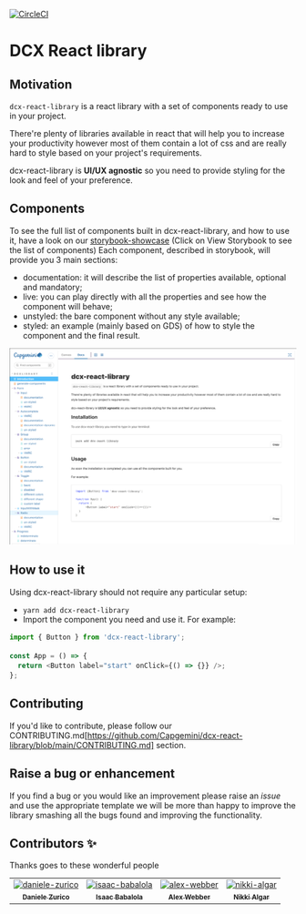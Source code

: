 [![CircleCI](https://circleci.com/gh/Capgemini/dcx-react-library.svg?style=svg&circle-token=c05d3eb49441c9985f5424f28f788f1a31556503)](LINK)

# DCX React library

## Motivation

`dcx-react-library` is a react library with a set of components ready to use in your project.

There're plenty of libraries available in react that will help you to increase your productivity however most of them contain a lot of css and are really hard to style based on your project's requirements.

dcx-react-library is **UI/UX agnostic** so you need to provide styling for the look and feel of your preference.

## Components

To see the full list of components built in dcx-react-library, and how to use it, have a look on our [storybook-showcase](https://www.chromatic.com/library?appId=6069a6f47f4b9f002171f8e1) (Click on View Storybook to see the list of components)
Each component, described in storybook, will provide you 3 main sections:

- documentation: it will describe the list of properties available, optional and mandatory;
- live: you can play directly with all the properties and see how the component will behave;
- unstyled: the bare component without any style available;
- styled: an example (mainly based on GDS) of how to style the component and the final result.

![Image of dcx-react-library showcase](https://github.com/Capgemini/dcx-react-library/blob/main/stories/img/storybook-doc.png)

## How to use it

Using dcx-react-library should not require any particular setup:

- `yarn add dcx-react-library`
- Import the component you need and use it. For example:

```js
import { Button } from 'dcx-react-library';

const App = () => {
  return <Button label="start" onClick={() => {}} />;
};
```

## Contributing

If you'd like to contribute, please follow our CONTRIBUTING.md[https://github.com/Capgemini/dcx-react-library/blob/main/CONTRIBUTING.md] section.

## Raise a bug or enhancement

If you find a bug or you would like an improvement please raise an _issue_ and use the appropriate template we will be more than happy to improve the library smashing all the bugs found and improving the functionality.

## Contributors ✨

Thanks goes to these wonderful people

<table>
  <tr>
    <td align="center">
      <a href="https://github.com/daniele-zurico">
        <img src="https://avatars.githubusercontent.com/u/3193095?v=4" width="100px;" alt="daniele-zurico"/>
        <br />
        <sub><b>Daniele Zurico</b></sub>
      </a>
    </td>
    <td align="center">
      <a href="https://github.com/Ibabalola">
        <img src="https://avatars.githubusercontent.com/u/11960286?v=4" width="100px;" alt="isaac-babalola"/>
        <br />
        <sub><b>Isaac Babalola</b></sub>
      </a>
    </td>
    <td align="center">
      <a href="https://github.com/alexwbbr">
        <img src="https://avatars.githubusercontent.com/u/12614684?v=4" width="100px;" alt="alex-webber"/>
        <br />
        <sub><b>Alex Webber</b></sub>
      </a>
    </td>
    <td align="center">
      <a href="https://github.com/nikkialgar">
        <img src="https://avatars.githubusercontent.com/u/229638?v=4" width="100px;" alt="nikki-algar"/>
        <br />
        <sub><b>Nikki Algar</b></sub>
      </a>
    </td>
  </tr>
</table>
